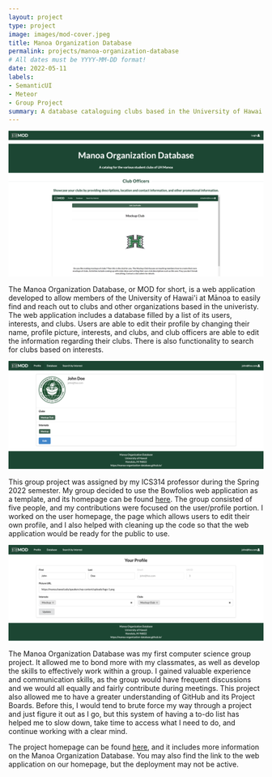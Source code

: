 ```yaml
---
layout: project
type: project
image: images/mod-cover.jpeg
title: Manoa Organization Database
permalink: projects/manoa-organization-database
# All dates must be YYYY-MM-DD format!
date: 2022-05-11
labels:
- SemanticUI
- Meteor
- Group Project
summary: A database cataloguing clubs based in the University of Hawai'i at Mānoa.
---
```


<img class="ui image" src="../images/mod-landing.png">

The Manoa Organization Database, or MOD for short, is a web application developed to allow 
members of the University of Hawai'i at Mānoa to easily find and reach out to clubs and other 
organizations based in the univeristy. The web application includes a database filled by a list 
of its users, interests, and clubs. Users are able to edit their profile by changing their 
name, profile picture, interests, and clubs, and club officers are able to edit the information 
regarding their clubs. There is also functionality to search for clubs based on interests.

<img class="ui image" src="../images/mod-user.png">

This group project was assigned by my ICS314 professor during the Spring 2022 semester. My group 
decided to use the Bowfolios web application as a template, and its homepage can be found [here](https://bowfolios.github.io/). 
The group consisted of five people, and my contributions were focused on the user/profile 
portion. I worked on the user homepage, the page which allows users to edit their own profile, 
and I also helped with cleaning up the code so that the web application would be ready for the 
public to use. 

<img class="ui image" src="../images/mod-edit.png">

The Manoa Organization Database was my first computer science group project. It allowed me to 
bond more with my classmates, as well as develop the skills to effectively work within a group. 
I gained valuable experience and communication skills, as the group would have frequent 
discussions and we would all equally and fairly contribute during meetings. This project also 
allowed me to have a greater understanding of GitHub and its Project Boards. Before this, I 
would tend to brute force my way through a project and just figure it out as I go, but this 
system of having a to-do list has helped me to slow down, take time to access what I need to do, 
and continue working with a clear mind.

The project homepage can be found [here](https://manoa-organization-database.github.io/), and it 
includes more information on the Manoa Organization Database. You may also find the link to the 
web application on our homepage, but the deployment may not be active.
